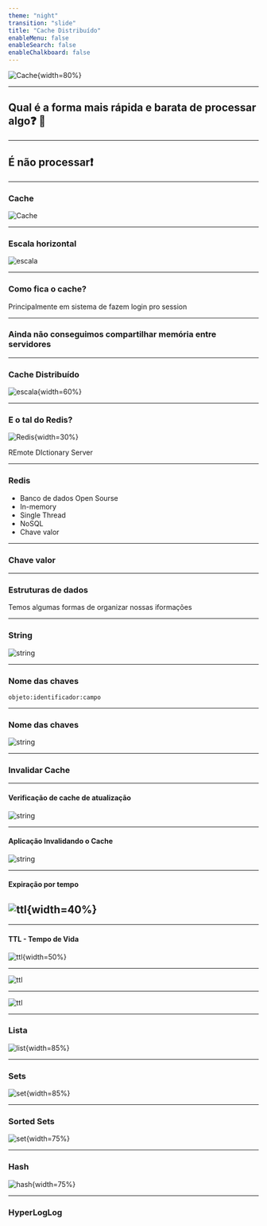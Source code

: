 ```yaml
---
theme: "night"
transition: "slide"
title: "Cache Distribuído"
enableMenu: false
enableSearch: false
enableChalkboard: false
---
```


![Cache](https://upload.wikimedia.org/wikipedia/en/thumb/6/6b/Redis_Logo.svg/1200px-Redis_Logo.svg.png){width=80%}

---

## Qual é a forma mais rápida e barata de processar algo❓ 🤔

---

## É não processar❗️

---

### Cache

![Cache](./images/cache.png)

---

### Escala horizontal

![escala](./images/escala.png)

---

### Como fica o cache?

Principalmente em sistema de fazem login pro session

---

### Ainda não conseguimos compartilhar memória entre servidores

---

### Cache Distribuído

![escala](./images/cache-distribuido.png){width=60%}

---

### E o tal do Redis?

![Redis](https://cdn.iconscout.com/icon/free/png-512/redis-83994.png){width=30%}

REmote DIctionary Server

---

### Redis

- Banco de dados Open Sourse
- In-memory
- Single Thread
- NoSQL
- Chave valor

---

### Chave valor

---

### Estruturas de dados

Temos algumas formas de organizar nossas iformações

---

### String

![string](./images/string.png)

---

### Nome das chaves

`objeto:identificador:campo`

---

### Nome das chaves

![string](./images/string-key.png)

---

### Invalidar Cache

---

#### Verificação de cache de atualização

![string](./images/rotina-validacao.png)

---

#### Aplicação Invalidando o Cache

![string](./images/rotina-invalida.png)

---

#### Expiração por tempo

## ![ttl](./images/ttl.png){width=40%}

---

#### TTL - Tempo de Vida

![ttl](./images/ttl.png){width=50%}

---

![ttl](./images/sem-ttl.png)

---

![ttl](./images/com-ttl.png)

---

### Lista

![list](./images/lista.png){width=85%}

---

### Sets

![set](./images/sets.png){width=85%}

---

### Sorted Sets

![set](./images/SortedSets.png){width=75%}

---

### Hash

![hash](./images/hash.png){width=75%}

---

### HyperLogLog
